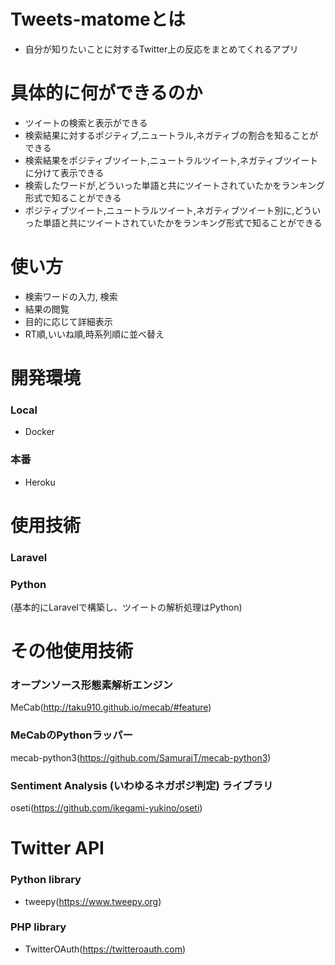 # Tweets-matomeとは
- 自分が知りたいことに対するTwitter上の反応をまとめてくれるアプリ

# 具体的に何ができるのか
- ツイートの検索と表示ができる
- 検索結果に対するポジティブ,ニュートラル,ネガティブの割合を知ることができる
- 検索結果をポジティブツイート,ニュートラルツイート,ネガティブツイートに分けて表示できる
- 検索したワードが,どういった単語と共にツイートされていたかをランキング形式で知ることができる
- ポジティブツイート,ニュートラルツイート,ネガティブツイート別に,どういった単語と共にツイートされていたかをランキング形式で知ることができる

# 使い方
- 検索ワードの入力, 検索
- 結果の閲覧
- 目的に応じて詳細表示
- RT順,いいね順,時系列順に並べ替え

# 開発環境
### Local
- Docker
### 本番
- Heroku

# 使用技術
### Laravel
### Python
(基本的にLaravelで構築し、ツイートの解析処理はPython)

# その他使用技術
### オープンソース形態素解析エンジン
MeCab(http://taku910.github.io/mecab/#feature)
### MeCabのPythonラッパー
mecab-python3(https://github.com/SamuraiT/mecab-python3)
### Sentiment Analysis (いわゆるネガポジ判定) ライブラリ
oseti(https://github.com/ikegami-yukino/oseti)

# Twitter API
### Python library
- tweepy(https://www.tweepy.org)
### PHP library
- TwitterOAuth(https://twitteroauth.com)

